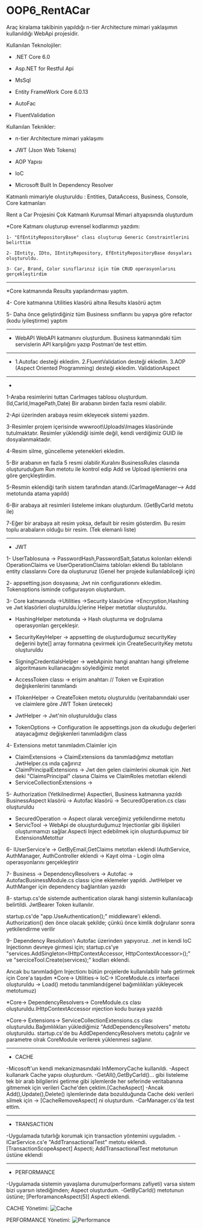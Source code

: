 # OOP6_RentACar
Araç kiralama takibinin yapıldığı n-tier Architecture mimari yaklaşımın kullanıldığı WebApi projesidir. 

Kullanılan Teknolojiler:

 * .NET Core 6.0
  
 * Asp.NET for Restful Api
  
 * MsSql
  
 * Entity FrameWork Core 6.0.13 
  
 * AutoFac
  
 * FluentValidation
 
Kullanılan Teknikler:

   * n-tier Architecture mimari yaklaşımı
   
   * JWT (Json Web Tokens)
   
   * AOP Yapısı

   * IoC

   * Microsoft Built In Dependency Resolver
   

Katmanlı mimariyle oluşturuldu : Entities, DataAccess, Business, Console, Core katmanları

Rent a Car Projesini Çok Katmanlı Kurumsal Mimari altyapısında oluşturdum 

*Core Katmanı oluşturup evrensel kodlarımızı yazdım: 

    1- "EfEntityRepositoryBase" clası oluşturup Generic Constraintlerini belirttim
    
    2- IEntity, IDto, IEntityRepository, EfEntityRepositoryBase dosyaları oluşturuldu.
    
    3- Car, Brand, Color sınıflarınız için tüm CRUD operasyonlarını gerçekleştirdim
    
-----------------------------------------

*Core katmanında Results yapılandırması yaptım.

  4- Core katmanına Utilities klasörü altına Results klasörü açtım
  
  5- Daha önce geliştirdiğiniz tüm Business sınıflarını bu yapıya göre refactor (kodu iyileştirme) yaptım
  
-------------------------------------------

* WebAPI
    WebAPI katmanını oluşturdum.
    Business katmanındaki tüm servislerin API karşılığını yazıp Postman'de test ettim.
    
-------------------------------------------
* 
    1.Autofac desteği ekledim.
    2.FluentValidation desteği ekledim.
    3.AOP (Aspect Oriented Programming) desteği ekledim.
      ValidationAspect 
      
-------------------------------------------
 *
1-Araba resimlerini tuttan CarImages tablosu oluşturdum. (Id,CarId,ImagePath,Date) Bir arabanın birden fazla resmi olabilir.

2-Api üzerinden arabaya resim ekleyecek sistemi yazdım.

3-Resimler projem içerisinde wwwroot\Uploads\Images klasöründe tutulmaktatır. Resimler yüklendiği isimle değil, kendi verdiğimiz GUID ile dosyalanmaktadır.

4-Resim silme, güncelleme yetenekleri ekledim.

5-Bir arabanın en fazla 5 resmi olabilir.Kuralını BusinessRules clasında oluşturuduğum Run metotu ile kontrol edip Add ve Upload işlemlerini ona göre gerçkleştirdim.

5-Resmin eklendiği tarih sistem tarafından atandı.(CarImageManager--> Add metotunda atama yapıldı)

6-Bir arabaya ait resimleri listeleme imkanı oluşturdum. (GetByCarId metotu ile)

7-Eğer bir arabaya ait resim yoksa, default bir resim gösterdim. Bu resim toplu arabaların olduğu bir resim. (Tek elemanlı liste) 
  
  -------------------------------------------
* JWT

1- UserTablosuna -> PasswordHash,PasswordSalt,Satatus kolonları eklendi
   OperationClaims ve UserOperationClaims tabloları eklendi
   Bu tabloların entity classlarını Core da oluştururuz (Genel her projede kullanılabilceği için)

2- appsetting.json dosyasına; Jwt nin configurationını ekledim. Tokenoptions isminde cofigurasyon oluşturdum.

3- Core katmanında ->Utilities ->Security klasörüne ->Encryption,Hashing ve Jwt klasörleri oluşturuldu.İçlerine Helper metotlar oluşturuldu. 

  * HashingHelper metotunda -> Hash oluşturma ve doğrulama operasyonları gerçekleşir.

  * SecurityKeyHelper -> appsetting de oluşturduğumuz securityKey değerini byte[] array formatına çevirmek için CreateSecurityKey metotu oluşturuldu
  * SigningCredentialsHelper -> webApinin hangi anahtarı hangi şifreleme algoritmasını kullanacağını söylediğimiz metot

  * AccessToken classı -> erişim anahtarı // Token ve Expiration değişkenlerini tanımlandı
  * ITokenHelper -> CreateToken metotu oluşturuldu (veritabanındaki user ve claimlere göre JWT Token üretecek)
  * JwtHelper -> Jwt'nin oluşturulduğu class 
  * TokenOptions -> Configuration ile appsettings.json da okuduğu değerleri atayacağımız değişkenleri tanımladığım class

 4- Extensions metot tanımladım.Claimler için
   
   * ClaimExtensions -> ClaimExtensions da tanımladığımız metotları JwtHelper.cs ında çağırırız
   * ClaimPrincipalExtensions -> Jwt den gelen claimlerini okumak için .Net deki "ClaimsPrincipal" clasına Claims ve ClaimRoles metotları eklendi
   * ServiceCollectionExtensions ->

5- Authorization (Yetkilnedirme) Aspectleri, Business katmanına yazıldı
   BusinessAspect klasörü -> Autofac klasörü -> SecuredOperation.cs clası oluşturuldu

   * SecuredOperation -> Aspect olarak verceğimiz yetkilendirme metotu
   * ServicTool -> WebApi de oluuşturduğumuz Injectionlar gibi ilişkileri oluşturmamızı sağlar.Aspecti Inject  edebilmek için oluşturdupumuz bir ExtensionsMetottur

6- IUserService'e -> GetByEmail,GetClaims metotları eklendi
   IAuthService, AuthManager, AuthController eklendi -> Kayıt olma - Login olma operasyonlarını gerçekleştirir

7-  Business -> DependencyResolvers -> Autofac -> AutofacBusinessModule.cs classı içine eklemeler yapıldı. JwtHelper ve AuthManger için dependency bağlantıları yazıldı

8- startup.cs'de sistemde authentication olarak hangi sistemin kullanılacağı belirtildi. JwtBearer Token kullanılır.

   startup.cs'de  "app.UseAuthentication();" middleware'i eklendi. Authorization() den önce olacak şekilde; çünkü önce kimlik doğrulanır sonra yetkilendirme verilir

9- Dependency Resolution'ı Autofac üzerinden yapıyoruz. .net in kendi IoC Injectionın devreye girmesi için;
   startup.cs'ye 
      "services.AddSingleton<IHttpContextAccessor, HttpContextAccessor>();" ve
      "serciceTool.Create(services);"  kodları eklendi.

   Ancak bu tanımladığım Injectionı bütün projelerde kullanılabilir hale getirmek için Core'a taşıdım
   *Core-> Utilities-> IoC-> ICoreModule.cs interfacei oluşturuldu -> Load() metodu tanımlandı(genel bağımlılıkları yükleyecek metotumuz)

   *Core-> DependencyResolvers-> CoreModule.cs clası oluşturuldu.IHttpContextAccessor ınjection kodu buraya yazıldı

   *Core-> Extensions-> ServiceCollectionExtensions.cs clası oluşturuldu.Bağımlılıkları yüklediğimiz "AddDependencyResolvers" metotu oluşturuldu.
   startup.cs'de bu AddDependencyResolvers metotu çağrılır ve parametre olrak CoreModule verilerek yüklenmesi sağlanır.

-------------------------------------------
* CACHE

-Micosoft'un kendi mekanizmasındaki InMemoryCache kullanıldı.
-Aspect kullanark Cache yapısı oluşturdum.
-GetAll(),GetByCarId()... gibi listeleme tek bir arab bilgilerini getirme gibi işlemlerde her seferinde veritabanına gitmemek için verileri Cache'den çektim.[CacheAspect] 
-Ancak Add(),Update(),Delete() işlemlerinde data bozulduğunda Cache deki verileri silmek için -> [CacheRemoveAspect] ni oluşturdum.
-CarManager.cs'da test ettim.

-------------------------------------------
* TRANSACTION

-Uygulamada tutarlığı korumak için transaction yöntemini uyguladım.
-ICarService.cs'e "AddTransactionalTest" metotu eklendi.
[TransactionScopeAspect] Aspecti; AddTransactionalTest metotunun üstüne eklendi

-------------------------------------------
* PERFORMANCE

-Uygulamada sistemin yavaşlama durumu(performans zafiyeti) varsa sistem bizi uyarsın istediğimden; Aspect oluşturdum.
-GetByCarId() metotunun üstüne; [PerforamanceAspect(5)] Aspecti eklendi. 

CACHE Yönetimi:
![Cache](https://user-images.githubusercontent.com/104023688/229637995-048c7aa6-9b90-44d7-8258-38026c1b8c49.JPG)

PERFORMANCE Yönetimi:
![Performance](https://user-images.githubusercontent.com/104023688/229638041-d75378e0-7064-4178-9399-b4618cfe0845.JPG)



